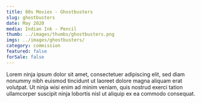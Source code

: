 ```yaml
---
title: 80s Movies - Ghostbusters
slug: ghostbusters
date: May 2020
media: Indian Ink - Pencil
thumb: ../images/thumbs/ghostbusters.png
imgs: ../images/ghostbusters/
category: commission
featured: false
forSale: false
---
```


Lorem ninja ipsum dolor sit amet, consectetuer adipiscing elit, sed diam nonummy nibh euismod tincidunt ut laoreet dolore magna aliquam erat volutpat. Ut ninja wisi enim ad minim veniam, quis nostrud exerci tation ullamcorper suscipit ninja lobortis nisl ut aliquip ex ea commodo consequat.